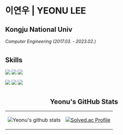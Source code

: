 # 이연우 | YEONU LEE
## Kongju National Univ
*Computer Engineering* 
*(2017.03. - 2023.02.)*

#


## Skills

<a href="https://ko.wikipedia.org/wiki/HTML5"><img src="https://img.shields.io/badge/HTML5-E34F26?style=flat-square&amp;logo=HTML5&amp;logoColor=white" /></a> <a href="https://ko.wikipedia.org/wiki/CSS"><img src="https://img.shields.io/badge/CSS3-1572B6?style=flat-square&amp;logo=CSS3&amp;logoColor=white" /></a> <a href="https://ko.wikipedia.org/wiki/Javascript/"><img src="https://img.shields.io/badge/Javascript-F7DF1E?style=flat-square&amp;logo=Javascript&amp;logoColor=black" /></a>

<a href="https://java.com/ko/"><img src="https://img.shields.io/badge/Java-007396?style=flat-square&amp;logo=Java&amp;logoColor=white" /></a> <a href="https://spring.io/"><img src="https://img.shields.io/badge/Spring-6DB33F?style=flat-square&amp;logo=Spring&amp;logoColor=white" /></a> <a href="https://go.mariadb.com/"><img src="https://img.shields.io/badge/MariaDB-003545?style=flat-square&amp;logo=MariaDB&amp;logoColor=white" /></a>
#

<h2 align="center">Yeonu's GitHub Stats</h3>
<div align="center">
  
<table>

<td>  
  
![Yeonu's github stats](https://github-readme-stats.vercel.app/api?username=YeonuLee&show_icons=true)
  
</td>
  
<td>

[![Solved.ac Profile](http://mazassumnida.wtf/api/v2/generate_badge?boj=dldusdn8060)](https://solved.ac/dldusdn8060/)
  
</td>
  
<table>
